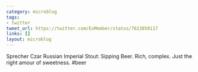 ```yaml
---
category: microblog
tags:
- twitter
tweet_url: https://twitter.com/ExMember/status/7613850117
links: []
layout: microblog
---
```

Sprecher Czar Russian Imperial Stout: Sipping Beer. Rich, complex. Just the right amour of sweetness. #beer
